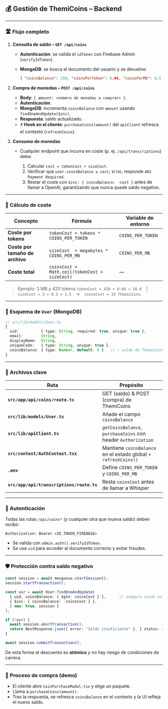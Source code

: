 ## 💰 Gestión de ThemiCoins – Backend

---

### 🛣️ Flujo completo

1. **Consulta de saldo – `GET /api/coins`**

   * **Autenticación**: se valida el `idToken` con Firebase Admin (`verifyIdToken`).
   * **MongoDB**: se busca el documento del usuario y se devuelve:

     ```json
     { "coinsBalance": 250, "coinsPerToken": 0.04, "coinsPerMb": 0.5 }
     ```

2. **Compra de monedas – `POST /api/coins`**

   * **Body**: `{ amount: <número de monedas a comprar> }`.
   * **Autenticación**.
   * **MongoDB**: incrementa `coinsBalance` con `amount` usando `findOneAndUpdate($inc)`.
   * **Respuesta**: saldo actualizado.
   * **⚡ Hook en el cliente**: `purchaseCoins(amount)` del `apiClient` refresca el contexto (`refreshCoins`).

3. **Consumo de monedas**

   * Cualquier endpoint que incurra en coste (p. ej. `/api/transcriptions`) debe:

     1. Calcular `cost = tokenCost + sizeCost`.
     2. Verificar que `user.coinsBalance ≥ cost`; si no, responde `402 Payment Required`.
     3. Restar el coste con `$inc: { coinsBalance: -cost }` antes de llamar a OpenAI, garantizando que nunca quede saldo negativo.

---

### 🔢 Cálculo de coste

| Concepto                        | Fórmula                                       | Variable de entorno |
| ------------------------------- | --------------------------------------------- | ------------------- |
| **Coste por tokens**            | `tokenCost = tokens * COINS_PER_TOKEN`        | `COINS_PER_TOKEN`   |
| **Coste por tamaño de archivo** | `sizeCost  = megabytes * COINS_PER_MB`        | `COINS_PER_MB`      |
| **Coste total**                 | `coinsCost = Math.ceil(tokenCost + sizeCost)` | —                   |

> Ejemplo: 3 MB y 420 tokens
> `tokenCost = 420 × 0.04 = 16.8` | `sizeCost = 3 × 0.5 = 1.5` → `coinsCost = 19 ThemiCoins`.

---

### 🔑 Esquema de `User` (MongoDB)

```ts
// src/lib/models/User.ts
{
  uid:          { type: String, required: true, unique: true },
  email:        String,
  displayName:  String,
  uniqueCode:   { type: String, unique: true },
  coinsBalance: { type: Number, default: 0 }   // ← saldo de ThemiCoins
}
```

---

### 🔧 Archivos clave

| Ruta                                      | Propósito                                                      |
| ----------------------------------------- | -------------------------------------------------------------- |
| **`src/app/api/coins/route.ts`**          | GET (saldo) & POST (compra) de ThemiCoins                      |
| **`src/lib/models/User.ts`**              | Añade el campo `coinsBalance`                                  |
| **`src/lib/apiClient.ts`**                | `getCoinsBalance`, `purchaseCoins` con header `Authorization`  |
| **`src/context/AuthContext.tsx`**         | Mantiene `coinsBalance` en el estado global + `refreshCoins()` |
| **`.env`**                                | Define `COINS_PER_TOKEN` y `COINS_PER_MB`                      |
| **`src/app/api/transcriptions/route.ts`** | Resta `coinsCost` antes de llamar a Whisper                    |

---

### 🔐 Autenticación

Todas las rutas `/api/coins*` (y cualquier otra que mueva saldo) deben recibir:

```
Authorization: Bearer <ID_TOKEN_FIREBASE>
```

* Se valida con `admin.auth().verifyIdToken`.
* Se usa `uid` para acceder al documento correcto y evitar fraudes.

---

### 🛡️ Protección contra saldo negativo

```ts
const session = await mongoose.startSession();
session.startTransaction();

const usr = await User.findOneAndUpdate(
  { uid, coinsBalance: { $gte: coinsCost } },      // asegura saldo suficiente
  { $inc: { coinsBalance: -coinsCost } },
  { new: true, session }
);

if (!usr) {
  await session.abortTransaction();
  return NextResponse.json({ error: "Saldo insuficiente" }, { status: 402 });
}

await session.commitTransaction();
```

De esta forma el descuento es **atómico** y no hay riesgo de condiciones de carrera.

---

### 💸 Proceso de compra (demo)

* El cliente abre `CoinPurchaseModal.tsx` y elige un paquete.
* Llama a `purchaseCoins(amount)`.
* Tras la respuesta, se refresca `coinsBalance` en el contexto y la UI refleja el nuevo saldo.

